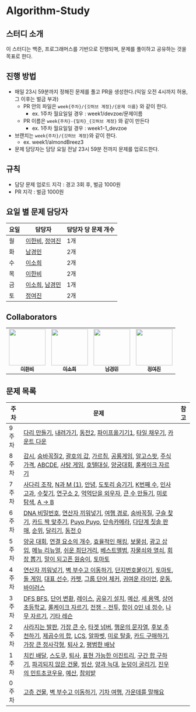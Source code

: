 # Algorithm-Study

## 스터디 소개
이 스터디는 백준, 프로그래머스를 기반으로 진행되며, 문제를 풀이하고 공유하는 것을 목표로 한다.

## 진행 방법

- 매일 23시 59분까지 정해진 문제를 풀고 PR을 생성한다.(익일 오전 4시까지 허용, 그 이후는 벌금 부과)
    - PR 안의 파일은 `week{주차}/{깃허브 계정}/{문제 이름}` 와 같이 한다.
        - ex. 1주차 월요일일 경우 : week1/devzoe/문제이름
    - PR 이름은 `week{주차}-{일차}_{깃허브 계정}` 와 같이 만든다
        - ex. 1주차 월요일일 경우 : week1-1_devzoe
- 브랜치는 `week{주차}/{깃허브 계정}`와 같이 한다.
  - ex. week1/almondBreez3
- 문제 담당자는 담당 요일 전날 23시 59분 전까지 문제를 업로드한다.

## 규칙
- 담당 문제 업로드 지각 : 경고 3회 후, 벌금 1000원
- PR 지각 : 벌금 1000원

## 요일 별 문제 담당자

| 요일 | 담당자 | 담당자 당 문제 개수 |
|------|------|-----|
| 월 | [이한비](https://github.com/AlmondBreez3), [정여진](https://github.com/yeojin0523) | 1개 |
| 화 | [남경민](https://github.com/devzoe) | 2개 |
| 수 | [이소희](https://github.com/olsohee) | 2개 |
| 목 | [이한비](https://github.com/AlmondBreez3) | 2개 |
| 금 | [이소희](https://github.com/olsohee), [남경민](https://github.com/devzoe)| 1개 |
| 토 | [정여진](https://github.com/yeojin0523) | 2개 |

## Collaborators
<table>
  <tbody>
    <tr>
      <td align="center"><a href="https://github.com/AlmondBreez3"><img src="https://github.com/AlmondBreez3.png" width="100px;" alt=""/><br /><sub><b>이한비</b></sub></a><br /></td>
      <td align="center"><a href="https://github.com/olsohee"><img src="https://github.com/olsohee.png" width="100px;" alt=""/><br /><sub><b>이소희</b></sub></a><br /></td>
      <td align="center"><a href="https://github.com/devzoe"><img src="https://github.com/devzoe.png" width="100px;" alt=""/><br /><sub><b>남경민</b></sub></a><br /></td>
      <td align="center"><a href="https://github.com/yeojin0523"><img src="https://github.com/yeojin0523.png" width="100px;" alt=""/><br /><sub><b>정여진</b></sub></a><br /></td>
    </tr>
  </tbody>
</table>

## 문제 목록
| 주차 | 문제 | 참고 |
|--------|---------|------|
|  9주차  | [다리 만들기](https://www.acmicpc.net/problem/2146), [내려가기](https://www.acmicpc.net/problem/2096), [동전2](https://www.acmicpc.net/problem/2294), [파이프옮기기1](https://www.acmicpc.net/problem/17070), [타일 채우기](https://www.acmicpc.net/problem/2133), [카운트 다운](https://school.programmers.co.kr/learn/courses/30/lessons/131129) | |
|  8주차  | [감시](https://www.acmicpc.net/problem/15683), [숨바꼭질2](https://www.acmicpc.net/problem/12851), [괄호의 값](https://www.acmicpc.net/problem/2504), [가르침](https://www.acmicpc.net/problem/1062), [공룡게임](https://www.acmicpc.net/problem/20544), [알고스팟](https://www.acmicpc.net/problem/1261), [주식가격](https://school.programmers.co.kr/learn/courses/30/lessons/42584), [ABCDE](https://www.acmicpc.net/problem/13023), [사탕 게임](https://www.acmicpc.net/problem/3085), [호텔대실](https://school.programmers.co.kr/learn/courses/30/lessons/155651), [양궁대회](https://school.programmers.co.kr/learn/courses/30/lessons/92342), [롤케이크 자르기](https://school.programmers.co.kr/learn/courses/30/lessons/132265) | |
|  7주차  | [사다리 조작](https://www.acmicpc.net/problem/15684), [N과 M (1)](https://www.acmicpc.net/problem/15649), [안녕](https://www.acmicpc.net/problem/1535), [도토리 숨기기](https://www.acmicpc.net/problem/15732), [K번째 수](https://www.acmicpc.net/problem/1300), [인사고과](https://school.programmers.co.kr/learn/courses/30/lessons/152995), [수찾기](https://www.acmicpc.net/problem/1920), [연구소 2](https://www.acmicpc.net/problem/17141), [억억단을 외우자](https://school.programmers.co.kr/learn/courses/30/lessons/138475), [큰 수 만들기](https://school.programmers.co.kr/learn/courses/30/lessons/42883), [미로 탐색](https://www.acmicpc.net/problem/2178), [A -> B](https://www.acmicpc.net/problem/16953) | |
|  6주차  | [DNA 비밀번호](https://acmicpc.net/problem/12891), [연산자 끼워넣기](https://www.acmicpc.net/problem/14888), [여행 경로](https://school.programmers.co.kr/learn/courses/30/lessons/43164), [숨바꼭질](https://www.acmicpc.net/problem/1697), [구슬 찾기](https://www.acmicpc.net/problem/2617), [카드 짝 맞추기](https://school.programmers.co.kr/learn/courses/30/lessons/72415), [Puyo Puyo](https://www.acmicpc.net/problem/11559), [단속카메라](https://school.programmers.co.kr/learn/courses/30/lessons/42884), [다단계 칫솔 판매](https://school.programmers.co.kr/learn/courses/30/lessons/77486), [순위](https://school.programmers.co.kr/learn/courses/30/lessons/49191), [달리기](https://www.acmicpc.net/problem/16930), [동전 0](https://www.acmicpc.net/problem/11047) | |
|  5주차  | [양궁 대회](https://school.programmers.co.kr/learn/courses/30/lessons/92342), [연결 요소의 개수](https://www.acmicpc.net/problem/11724), [효율적인 해킹](https://www.acmicpc.net/problem/1325), [보물섬](https://www.acmicpc.net/problem/2589), [광고 삽입](https://school.programmers.co.kr/learn/courses/30/lessons/72414), [메뉴 리뉴얼](https://school.programmers.co.kr/learn/courses/30/lessons/72411), [쉬운 최단거리](https://www.acmicpc.net/problem/14940), [베스트앨범](https://school.programmers.co.kr/learn/courses/30/lessons/42579), [자물쇠와 열쇠](https://school.programmers.co.kr/learn/courses/30/lessons/60059), [회장 뽑기](https://www.acmicpc.net/problem/2660), [말이 되고픈 원숭이](https://www.acmicpc.net/problem/1600), [토마토](https://www.acmicpc.net/problem/7576) | |
|  4주차  | [연산자 끼워넣기](https://www.acmicpc.net/problem/1260), [벽 부수고 이동하기](https://www.acmicpc.net/problem/2206), [단지번호붙이기](https://www.acmicpc.net/problem/2667), [토마토](https://www.acmicpc.net/problem/7569), [돌 게임](https://www.acmicpc.net/problem/9655), [대표 선수](https://www.acmicpc.net/problem/2461), [카펫](https://school.programmers.co.kr/learn/courses/30/lessons/42842), [그룹 단어 체커](https://www.acmicpc.net/problem/1316), [귀여운 라이언](https://www.acmicpc.net/problem/15565), [운동](https://www.acmicpc.net/problem/1956), [바이러스](https://www.acmicpc.net/problem/2606) | |
|  3주차  | [DFS BFS](https://www.acmicpc.net/problem/1260), [단어 변환](https://school.programmers.co.kr/learn/courses/30/lessons/43163), [레이스](https://www.acmicpc.net/problem/1508), [공유기 설치](https://www.acmicpc.net/problem/2110), [예산](https://www.acmicpc.net/problem/2512), [세 용액](https://www.acmicpc.net/problem/2473), [상어 초등학교](https://www.acmicpc.net/problem/21608), [롤케이크 자르기](https://school.programmers.co.kr/learn/courses/30/lessons/132265), [전쟁 - 전투](https://www.acmicpc.net/problem/1303), [합이 0인 네 정수](https://www.acmicpc.net/problem/7453), [나무 자르기](https://www.acmicpc.net/problem/2805), [기타 레슨](https://www.acmicpc.net/problem/2343) | |
|  2주차  | [사라지는 발판](https://school.programmers.co.kr/learn/courses/30/lessons/92345), [가장 큰 수](https://school.programmers.co.kr/learn/courses/30/lessons/42746), [타겟 넘버](https://school.programmers.co.kr/learn/courses/30/lessons/43165), [행운의 문자열](https://www.acmicpc.net/problem/1342), [후보 추천하기](https://www.acmicpc.net/problem/1713), [제곱수의 합](https://www.acmicpc.net/problem/1699), [LCS](https://www.acmicpc.net/problem/9251), [알파벳](https://www.acmicpc.net/problem/1987), [미로 탈출](https://school.programmers.co.kr/learn/courses/30/lessons/159993), [카드 구매하기](https://www.acmicpc.net/problem/11052), [가장 큰 정사각형](https://www.acmicpc.net/problem/1915), [퇴사 2](https://www.acmicpc.net/problem/15486), [평범한 배낭](https://www.acmicpc.net/problem/12865) | |
|  1주차  | [치킨 배달](https://www.acmicpc.net/problem/15686), [스도쿠](https://www.acmicpc.net/problem/2580), [퇴사](https://www.acmicpc.net/problem/14501), [표현 가능한 이진트리](https://school.programmers.co.kr/learn/courses/30/lessons/150367), [구간 합 구하기](https://www.acmicpc.net/problem/11660), [파괴되지 않은 건물](https://school.programmers.co.kr/learn/courses/30/lessons/92344), [빙산](https://www.acmicpc.net/problem/2573), [양과 늑대](https://school.programmers.co.kr/learn/courses/30/lessons/92343), [눈덩이 굴리기](https://www.acmicpc.net/problem/21735), [진우의 민트초코우유](https://www.acmicpc.net/problem/20208), [예산](https://www.acmicpc.net/problem/2512), [참외밭](https://www.acmicpc.net/problem/2477) | |
|  0주차  | [고층 건물](https://www.acmicpc.net/problem/1027), [벽 부수고 이동하기](https://www.acmicpc.net/problem/2206), [기차 여행](https://www.acmicpc.net/problem/10713), [가운데를 말해요](https://www.acmicpc.net/problem/1655) | |
